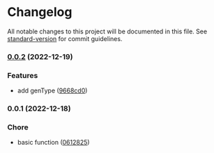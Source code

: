 # Changelog

All notable changes to this project will be documented in this file. See [standard-version](https://github.com/conventional-changelog/standard-version) for commit guidelines.

### [0.0.2](https://github.com/SolidZORO/js-var-to-css-var/compare/v0.0.1...v0.0.2) (2022-12-19)


### Features

* add genType ([9668cd0](https://github.com/SolidZORO/js-var-to-css-var/commit/9668cd0fba1168fcdcff7eaf095dd9ac432c5139))

### 0.0.1 (2022-12-18)


### Chore

* basic function ([0612825](https://github.com/SolidZORO/js-var-to-css-var/commit/0612825993ae3e6c37452fc290641ab4d659046c))
